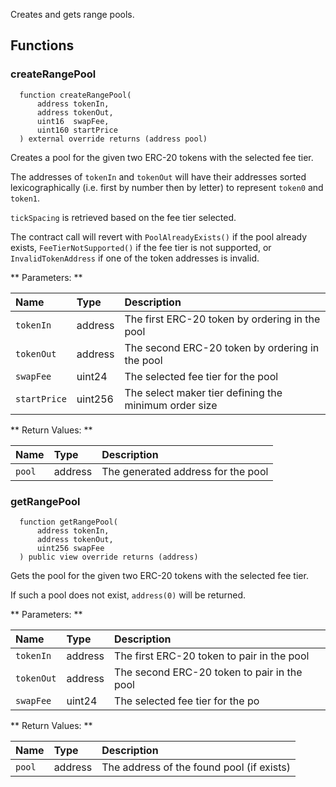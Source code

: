 Creates and gets range pools. 

## Functions

### createRangePool

```solidity
  function createRangePool(
      address tokenIn,
      address tokenOut,
      uint16  swapFee,
      uint160 startPrice
  ) external override returns (address pool)
```

Creates a pool for the given two ERC-20 tokens with the selected fee tier.

The addresses of `tokenIn` and `tokenOut` will have their addresses sorted lexicographically (i.e. first by number then by letter) to represent `token0` and `token1`.

`tickSpacing` is retrieved based on the fee tier selected. 

The contract call will revert with `PoolAlreadyExists()` if the pool already exists, `FeeTierNotSupported()` if the fee tier is not supported, or `InvalidTokenAddress` if one of the token addresses is invalid.

** Parameters: **

| Name     | Type    | Description                                     |
| :------- | :------ | :---------------------------------------------- |
| `tokenIn` | address | The first ERC-20 token by ordering in the pool     |
| `tokenOut` | address | The second ERC-20 token by ordering in the pool |
| `swapFee`      | uint24  | The selected fee tier for the pool                    |
| `startPrice`| uint256 | The select maker tier defining the minimum order size |

** Return Values: **

| Name   | Type    | Description                           |
| :----- | :------ | :------------------------------------ |
| `pool` | address | The generated address for the pool    |

### getRangePool

```solidity
  function getRangePool(
      address tokenIn,
      address tokenOut,
      uint256 swapFee
  ) public view override returns (address)
```

Gets the pool for the given two ERC-20 tokens with the selected fee tier.

If such a pool does not exist, `address(0)` will be returned.

** Parameters: **

| Name     | Type    | Description                                     |
| :------- | :------ | :---------------------------------------------- |
| `tokenIn` | address | The first ERC-20 token to pair in the pool      |
| `tokenOut` | address | The second ERC-20 token to pair in the pool |
| `swapFee`      | uint24  | The selected fee tier for the po                    |

** Return Values: **

| Name   | Type    | Description                           |
| :----- | :------ | :------------------------------------ |
| `pool` | address | The address of the found pool (if exists)    |

<br/><br/>
<br/><br/>

